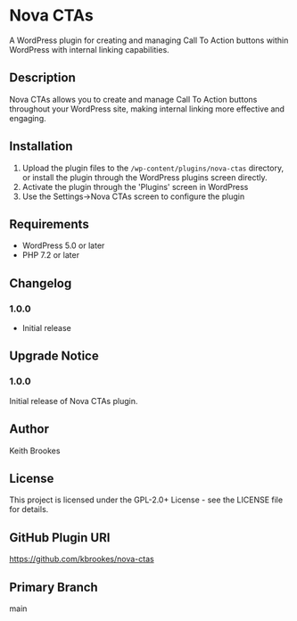 # Nova CTAs

A WordPress plugin for creating and managing Call To Action buttons within WordPress with internal linking capabilities.

## Description

Nova CTAs allows you to create and manage Call To Action buttons throughout your WordPress site, making internal linking more effective and engaging.

## Installation

1. Upload the plugin files to the `/wp-content/plugins/nova-ctas` directory, or install the plugin through the WordPress plugins screen directly.
2. Activate the plugin through the 'Plugins' screen in WordPress
3. Use the Settings->Nova CTAs screen to configure the plugin

## Requirements

* WordPress 5.0 or later
* PHP 7.2 or later

## Changelog

### 1.0.0
* Initial release

## Upgrade Notice

### 1.0.0
Initial release of Nova CTAs plugin.

## Author

Keith Brookes

## License

This project is licensed under the GPL-2.0+ License - see the LICENSE file for details.

## GitHub Plugin URI
https://github.com/kbrookes/nova-ctas

## Primary Branch
main
